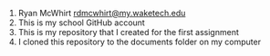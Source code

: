 1. Ryan McWhirt rdmcwhirt@my.waketech.edu
2. This is my school GitHub account
3. This is my repository that I created for the first assignment
4. I cloned this repository to the documents folder on my computer